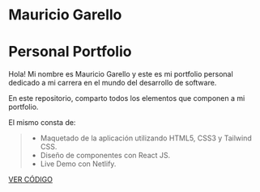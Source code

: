 
# Mauricio Garello

# Personal Portfolio

Hola! Mi nombre es Mauricio Garello y este es mi portfolio personal dedicado a mi carrera en el mundo del desarrollo de software.

En este repositorio, comparto todos los elementos que componen a mi portfolio.

El mismo consta de:

> * Maquetado de la aplicación utilizando HTML5, CSS3 y Tailwind CSS.
> * Diseño de componentes con React JS.
> * Live Demo con Netlify.

[VER CÓDIGO]([https://github.com/maukovenich/Coderhouse/tree/main/PizzAPP](https://github.com/maurigarello/maurigarello))
